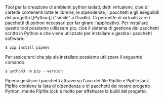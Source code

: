 Tool per la creazione di ambienti python isolati, detti virtualenv, cioè di cartelle contenenti tutte le librerie, le dipendenze, i pacchetti e gli eseguibili del progetto [[Python]] ("simile" a Gradle). Ci permette di virtualizzare i pacchetti di python necessari per far girare l'applicativo. 
Per installare questo tool possiamo utilizzare pip, cioè il sistema di gestione dei pacchetti scritto in Python e che viene utilizzato per installare e gestire i pacchetti software.

```powershell
$ pip install pipenv
```

Per assicurarci che pip sia installato possiamo utilizzare il seguente comando.

```powershell
$ python3 -m pip --version
```

Pipenv gestisce i pacchetti attraverso l'uso dei file Pipfile e Pipfile.lock. Pipfile contiene la lista di dipendenze e di pacchetti del nostro progetto Python, mente Pipfile.lock è molto per effettuare la build del progetto. 